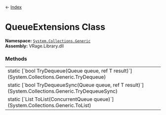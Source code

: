 ← [Index](index)
# QueueExtensions Class
**Namespace:** [`System.Collections.Generic`](System.Collections.Generic)  
**Assembly:** VRage.Library.dll  
### Methods
<table style="width:100%;display:table">
<tr><td>static [`bool TryDequeue<T>(Queue<T> queue, ref T result)`](System.Collections.Generic.TryDequeue)</td><td></td></tr>
<tr><td>static [`bool TryDequeueSync<T>(Queue<T> queue, ref T result)`](System.Collections.Generic.TryDequeueSync)</td><td></td></tr>
<tr><td>static [`List<T> ToList<T>(ConcurrentQueue<T> queue)`](System.Collections.Generic.ToList)</td><td></td></tr>
</table>
